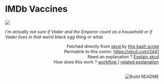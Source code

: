 # <b>IMDb Vaccines</b>

[![](https://imgs.xkcd.com/comics/imdb_vaccines.png)](https://xkcd.com/2441)

<i>I&#39;m actually not sure if Vader and the Emperor count as a household or if Vader lives in that weird black egg thing or what.</i>

<div align="right">
  Fetched directly from
  <a href="https://xkcd.com">
    xkcd
  </a>
  by
  <a href="https://github.com/Vanille-N/Vanille-N/blob/master/fetch">
    this bash script
  </a>
</div>
<div align="right">
  Permalink to this comic:
  <a href="https://xkcd.com/2441">
    https://xkcd.com/2441
  </a>
</div>
<div align="right">
  Need an explanation ?
  <a href="https://www.explainxkcd.com/wiki/index.php/2441">
    Explain xkcd
  </a>
</div>
<div align="right">
  How does this work ?
  <a href="https://github.com/Vanille-N/Vanille-N/blob/master/.github/workflows/build.yml">
    workflow
  </a>
  |
  <a href="https://simonwillison.net/2020/Jul/10/self-updating-profile-readme/">
    related explanation
  </a>
</div><br>

<a href="https://github.com/Vanille-N/Vanille-N/actions"><img src="https://github.com/Vanille-N/Vanille-N/workflows/Build%20README/badge.svg" align="right" alt="Build README"></a>
